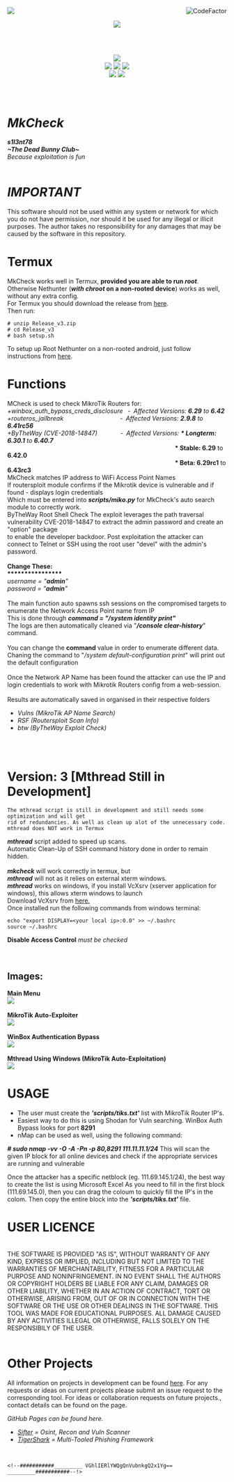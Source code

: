 <img align="left" src="https://img.shields.io/badge/Author-s1l3nt78-blueviolet">
<img align="right" src="https://www.codefactor.io/repository/github/s1l3nt78/sifter/badge" alt="CodeFactor"><br/>
<p align="center"><img align="center" src="https://img.shields.io/badge/Collective-The_Dead_Bunny_Club-green"></p>
<br />
<br />
<p align="center">
 <img align="center" src="https://raw.githubusercontent.com/s1l3nt78/MkCheck/master/docs/logo.PNG" />
<br />
 <img align="center" src="https://img.shields.io/github/issues/s1l3nt78/MkCheck" />
 <img align="center" src="https://img.shields.io/github/forks/s1l3nt78/MkCheck" />
 <img align="center" src="https://img.shields.io/github/stars/s1l3nt78/MkCheck" />
 <br />
 <img align="center" src="https://img.shields.io/badge/Codename-JailBoxer-orange" />
 <img align="center" src="https://img.shields.io/badge/Version-3.5-red" />
</p>
<br />
<br />

# *MkCheck*
<strong><em>s1l3nt78</em></strong>
<br>
<strong><em>~The Dead Bunny Club~</em></strong>
<br />
*Because exploitation is fun*
<br>
<br>

# *IMPORTANT*

 This software should not be used within any system or 
 network for which you do not have permission, nor should 
 it be used for any illegal or illicit purposes. The author
 takes no responsibility for any damages that may be caused
 by the software in this repository.

# Termux

 MkCheck works well in Termux, <strong>provided you are able to run <em>root</em></strong>. 
 <br>
 Otherwise Nethunter (<strong><em>with chroot</em> on a non-rooted device</strong>) works as well, without any extra config.
 <br>
 For Termux you should download the release from <a href="https://github.com/s1l3nt78/MkCheck/releases/download/v3_1/Release_v3.zip">here</a>.
 <br>
 Then run:

	# unzip Release_v3.zip
	# cd Release_v3
	# bash setup.sh

To setup up Root Nethunter on a non-rooted android, just follow 
<br>
instructions from <a href="https://github.com/s1l3nt78/MkCheck/wiki/Installing-Nethunter-to-run-root-(without-rooted-device)">here</a>.


# Functions

  MCheck is used to check MikroTik Routers for:
  <br />
     <em>+winbox_auth_bypass_creds_disclosure&ensp; -&ensp;Affected Versions: <strong>6.29</strong> to <strong>6.42</strong>
  <br />
     +routeros_jailbreak&emsp;&emsp;&emsp;&emsp;&emsp;&emsp;&emsp;&emsp;&emsp; -&ensp;Affected Versions: <strong>2.9.8</strong> to <strong>6.41rc56</strong>
 <br />
 +ByTheWay (<em>CVE-2018-14847</em>)&emsp;&emsp;&emsp;&ensp; -&ensp;Affected Versions: <strong>* Longterm: 6.30.1</strong> to <strong>6.40.7</strong></em><br />
&emsp;&emsp;&emsp;&emsp;&emsp;&emsp;&emsp;&emsp;&emsp;&emsp;&emsp;&emsp;&emsp;&emsp;&emsp;&emsp;&emsp;&emsp;&emsp;&emsp;&emsp;&emsp;&emsp;&emsp;&emsp;&emsp;&emsp;&ensp;<strong>* Stable: 6.29</strong> to <strong>6.42.0</strong><br />
&emsp;&emsp;&emsp;&emsp;&emsp;&emsp;&emsp;&emsp;&emsp;&emsp;&emsp;&emsp;&emsp;&emsp;&emsp;&emsp;&emsp;&emsp;&emsp;&emsp;&emsp;&emsp;&emsp;&emsp;&emsp;&emsp;&emsp;&ensp;<strong>* Beta: 6.29rc1</strong> to <strong>6.43rc3</strong></em>
  <br />
  MkCheck matches IP address to WiFi Access Point Names
  <br />
  If routersploit module confirms if the Mikrotik device is vulnerable and if found - displays login credentials
  <br />
  Which must be entered into <strong><em>scripts/miko.py</em></strong> for MkCheck's auto search module to correctly work.
  <br />
  ByTheWay Root Shell Check The exploit leverages the path traversal vulnerability CVE-2018-14847 to extract the admin password and create  an "option" package 
  <br />
  to enable the developer backdoor. Post exploitation the attacker can connect to Telnet or SSH using the root user "devel" with the admin's password.
  <br />
  <br />
    <strong>Change These:</strong>
    <br />
    <strong>****************</strong>
    <br />
    <em> username = "<strong>admin</strong>"
 <br />
         password = "<strong>admin</strong>"</em>
  <br />
  <br />
  The main function auto spawns ssh sessions on the compromised targets to enumerate the Network Access Point name from IP
  <br>
    This is done through <strong><em>command = "/system identity print"</em></strong>
    <br />
    The logs are then automatically cleaned via "<strong><em>/console clear-history</em></strong>" command.
    <br />
    <br />
    You can change the <strong>command</strong> value in order to enumerate different data.
    <br />
    Chaning the command to "<em>/system default-configuration print</em>" will print out the default configuration
    <br />
    <br />
    Once the Network AP Name has been found the attacker can use the IP and login credentials to work with
     Mikrotik Routers config from a web-session.
    <br>
    <br>
  Results are automatically saved in organised in their respective folders
  <br />
  <em>
 - Vulns (MikroTik AP Name Search)
 - RSF (Routersploit Scan Info)
 - btw (ByTheWay Exploit Check)
  </em>
 <br />
 <br />

# Version: 3 [Mthread Still in Development]

    The mthread script is still in development and still needs some optimization and will get 
    rid of redundancies. As well as clean up alot of the unnecessary code.
    mthread does NOT work in Termux
    
 <strong><em>mthread</em></strong> script added to speed up scans.
 <br />
 Automatic Clean-Up of SSH command history done in order to remain hidden.
 <br />
<br />
 <strong><em>mkcheck</em></strong> will work correctly in termux, but
<br />
 <strong><em>mthread</em></strong> will not as it relies on external xterm windows.
 <br />
 <strong><em>mthread</em></strong> works on windows, if you install VcXsrv (xserver application for windows), this allows xterm windows to launch
 <br />
 Download VcXsrv from <a href="https://ufpr.dl.sourceforge.net/project/vcxsrv/vcxsrv/1.20.8.1/vcxsrv-64.1.20.8.1.installer.exe">here.</a>
 <br />
 Once installed run the following commands from windows terminal:
 
 	echo "export DISPLAY=<your local ip>:0.0" >> ~/.bashrc
	source ~/.bashrc
	
<strong>Disable Access Control</strong><em> must be checked</em>	
 <br />
 <br /> 

<h2>Images:</h2>
<p>
	<a><strong>Main Menu</strong></a><br />
<img align="center" src="https://raw.githubusercontent.com/s1l3nt78/MkCheck/master/docs/main.PNG">
 <br />
 <br />
	<a><strong>MikroTik Auto-Exploiter</strong></a><br />
<img align="center" src="https://raw.githubusercontent.com/s1l3nt78/MkCheck/master/docs/mcheck.PNG">
<br />
 <br />
	<a><strong>WinBox Authentication Bypass</strong></a><br />
<img align="center" src="https://raw.githubusercontent.com/s1l3nt78/MkCheck/master/docs/rsf.PNG">
<br />
<br />
	<a><strong>Mthread Using Windows (MikroTik Auto-Exploitation)</strong></a><br />
<img align="center" src="https://raw.githubusercontent.com/s1l3nt78/MkCheck/master/docs/winX.PNG">
</p>


# USAGE

- The user must create the <strong><em>'scripts/tiks.txt'</em></strong> list with MikroTik Router IP's.
- Easiest way to do this is using Shodan for Vuln searching. WinBox Auth Bypass looks for port <strong>8291</strong>
- nMap can be used as well, using the following command:

<strong><em># sudo nmap -vv -O -A -Pn -p 80,8291 111.11.11.1/24</em></strong>
This will scan the given IP block for all online devices and check if the appropriate services are running and vulnerable

Once the attacker has a specific netblock (eg. 111.69.145.1/24), the best way to create the list is using Microsoft Excel
As you need to fill in the first block (111.69.145.0), then you can drag the coloum to quickly fill the IP's in the colom.
Then copy the entire block into the <strong><em>'scripts/tiks.txt'</em></strong> file.



# USER LICENCE
<br />
THE SOFTWARE IS PROVIDED "AS IS", WITHOUT WARRANTY OF ANY KIND, EXPRESS OR
IMPLIED, INCLUDING BUT NOT LIMITED TO THE WARRANTIES OF MERCHANTABILITY,
FITNESS FOR A PARTICULAR PURPOSE AND NONINFRINGEMENT. IN NO EVENT SHALL THE
AUTHORS OR COPYRIGHT HOLDERS BE LIABLE FOR ANY CLAIM, DAMAGES OR OTHER
LIABILITY, WHETHER IN AN ACTION OF CONTRACT, TORT OR OTHERWISE, ARISING FROM,
OUT OF OR IN CONNECTION WITH THE SOFTWARE OR THE USE OR OTHER DEALINGS IN
THE SOFTWARE.
THIS TOOL WAS MADE FOR EDUCATIONAL PURPOSES. ALL DAMAGE CAUSED BY ANY ACTIVITIES
ILLEGAL OR OTHERWISE, FALLS SOLELY ON THE RESPONSIBILY OF THE USER.
<br />
<br/>

# Other Projects

All information on projects in development can be found <a href="https://s1l3nt78.github.io">here</a>.
For any requests or ideas on current projects please submit an issue request to the corresponding tool.
For ideas or collaboration requests on future projects., contact details can be found on the page.

<em>GitHub Pages can be found here.

- <a href="https://s1l3nt78.github.io/sifter">Sifter</a> = Osint, Recon and Vuln Scanner
- <a href="https://s1l3nt78.github.io/TigerShark">TigerShark</a> = Multi-Tooled Phishing Framework</em>

<br />

	<!--###########_________ VGhlIERlYWQgQnVubnkgQ2x1Yg== _________###########--!>
